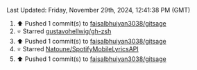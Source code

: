 <!--RECENT_ACTIVITY:last_update-->
Last Updated: Friday, November 29th, 2024, 12:41:38 PM (GMT)
<!--RECENT_ACTIVITY:last_update_end-->
<!--RECENT_ACTIVITY:start-->
1. ⬆️ Pushed 1 commit(s) to [faisalbhuiyan3038/gitsage](https://github.com/faisalbhuiyan3038/gitsage)<br>
2. ⭐ Starred [gustavohellwig/gh-zsh](https://github.com/gustavohellwig/gh-zsh)<br>
3. ⬆️ Pushed 1 commit(s) to [faisalbhuiyan3038/gitsage](https://github.com/faisalbhuiyan3038/gitsage)<br>
4. ⭐ Starred [Natoune/SpotifyMobileLyricsAPI](https://github.com/Natoune/SpotifyMobileLyricsAPI)<br>
5. ⬆️ Pushed 1 commit(s) to [faisalbhuiyan3038/gitsage](https://github.com/faisalbhuiyan3038/gitsage)<br>
<!--RECENT_ACTIVITY:end-->
